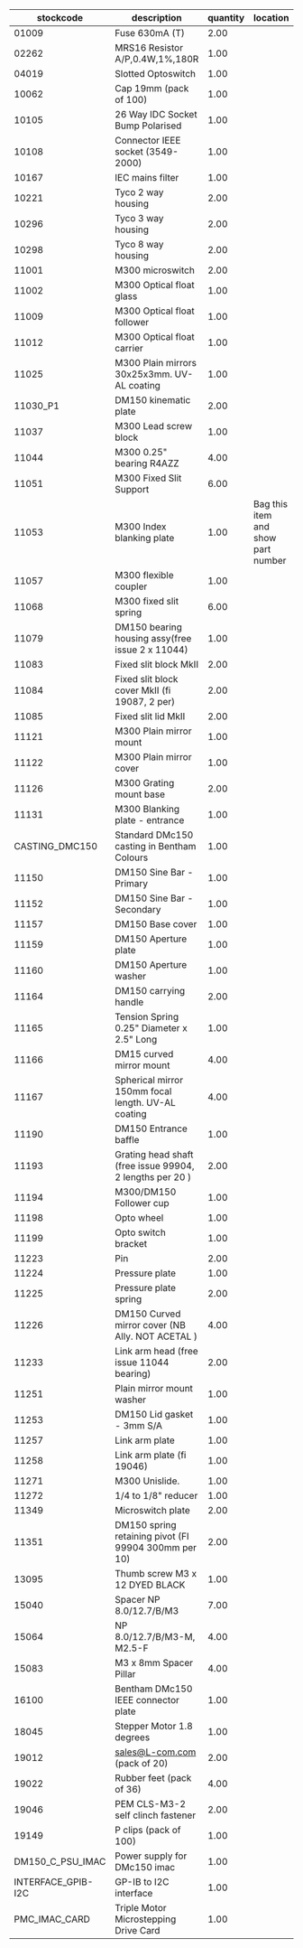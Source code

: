 |stockcode|description|quantity|location|
|---------|-----------|--------|--------|
|01009|Fuse 630mA (T)|2.00||
|02262|MRS16 Resistor A/P,0.4W,1%,180R|1.00||
|04019|Slotted Optoswitch|1.00||
|10062|Cap 19mm (pack of 100)|1.00||
|10105|26 Way IDC Socket Bump Polarised|1.00||
|10108|Connector IEEE socket (3549-2000)|1.00||
|10167|IEC mains filter|1.00||
|10221|Tyco 2 way housing|2.00||
|10296|Tyco 3 way housing|2.00||
|10298|Tyco 8 way housing|2.00||
|11001|M300 microswitch|2.00||
|11002|M300 Optical float glass|1.00||
|11009|M300 Optical float follower|1.00||
|11012|M300 Optical float carrier|1.00||
|11025|M300 Plain mirrors 30x25x3mm.  UV-AL coating|1.00||
|11030_P1|DM150 kinematic plate|2.00||
|11037|M300 Lead screw block|1.00||
|11044|M300 0.25" bearing R4AZZ|4.00||
|11051|M300 Fixed Slit Support|6.00||
|11053|M300 Index blanking plate|1.00|Bag this item and show part number|
|11057|M300 flexible coupler|1.00||
|11068|M300 fixed slit spring|6.00||
|11079|DM150 bearing housing assy(free issue 2 x 11044)|1.00||
|11083|Fixed slit block MkII|2.00||
|11084|Fixed slit block cover MkII (fi 19087, 2 per)|2.00||
|11085|Fixed slit lid MkII|2.00||
|11121|M300 Plain mirror mount|1.00||
|11122|M300 Plain mirror cover|1.00||
|11126|M300 Grating mount base|2.00||
|11131|M300 Blanking plate - entrance|1.00||
|CASTING_DMC150|Standard DMc150 casting in Bentham Colours|1.00||
|11150|DM150 Sine Bar - Primary|1.00||
|11152|DM150 Sine Bar - Secondary|1.00||
|11157|DM150 Base cover|1.00||
|11159|DM150 Aperture plate|1.00||
|11160|DM150 Aperture washer|1.00||
|11164|DM150 carrying handle|2.00||
|11165|Tension Spring 0.25" Diameter x 2.5" Long|1.00||
|11166|DM15 curved mirror mount|4.00||
|11167|Spherical mirror 150mm focal length.  UV-AL coating|4.00||
|11190|DM150 Entrance baffle|1.00||
|11193|Grating head shaft (free issue 99904, 2 lengths per 20 )|2.00||
|11194|M300/DM150 Follower cup|1.00||
|11198|Opto wheel|1.00||
|11199|Opto switch bracket|1.00||
|11223|Pin|2.00||
|11224|Pressure plate|1.00||
|11225|Pressure plate spring|2.00||
|11226|DM150 Curved mirror cover (NB Ally. NOT ACETAL )|4.00||
|11233|Link arm head (free issue 11044 bearing)|2.00||
|11251|Plain mirror mount washer|1.00||
|11253|DM150 Lid gasket - 3mm S/A|1.00||
|11257|Link arm plate|1.00||
|11258|Link arm plate (fi 19046)|1.00||
|11271|M300 Unislide.|1.00||
|11272|1/4 to 1/8" reducer|1.00||
|11349|Microswitch plate|2.00||
|11351|DM150 spring retaining pivot (FI 99904 300mm per 10)|2.00||
|13095|Thumb screw M3 x 12 DYED BLACK|1.00||
|15040|Spacer NP 8.0/12.7/B/M3|7.00||
|15064|NP 8.0/12.7/B/M3-M, M2.5-F|4.00||
|15083|M3 x 8mm Spacer Pillar|4.00||
|16100|Bentham DMc150 IEEE connector plate|1.00||
|18045|Stepper Motor 1.8 degrees|1.00||
|19012|sales@L-com.com   (pack of 20)|2.00| |
|19022|Rubber feet (pack of 36)|4.00||
|19046|PEM CLS-M3-2 self clinch fastener|2.00||
|19149|P clips (pack of 100)|1.00||
|DM150_C_PSU_IMAC|Power supply for DMc150 imac|1.00||
|INTERFACE_GPIB-I2C|GP-IB to I2C interface|1.00||
|PMC_IMAC_CARD|Triple Motor Microstepping Drive Card|1.00||
